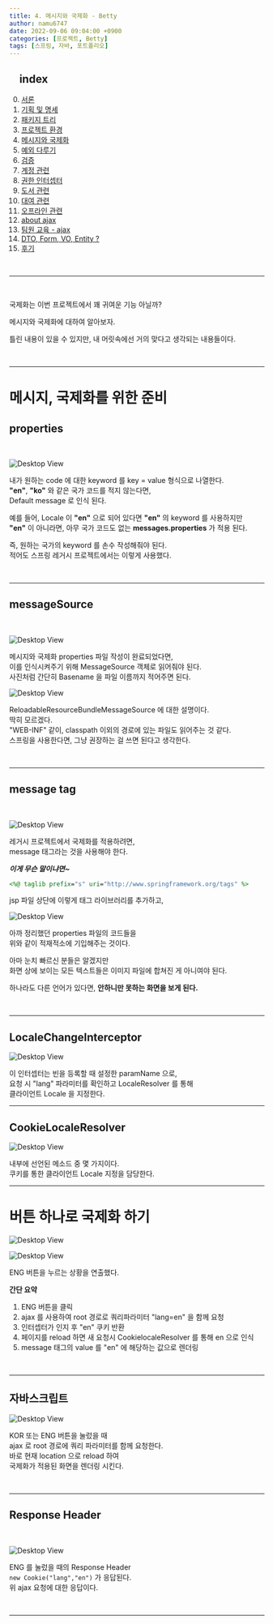 ```yaml
---
title: 4. 메시지와 국제화 - Betty
author: namu6747
date: 2022-09-06 09:04:00 +0900
categories: [프로젝트, Betty]
tags: [스프링, 자바, 포트폴리오]
---
```


## &nbsp;&nbsp;&nbsp; index
0. [서론](/posts/project-betty-0/)
1. [기획 및 명세](/posts/project-betty-1-concept/)
2. [패키지 트리](/posts/project-betty-2-package-tree/)
3. [프로젝트 환경](/posts/project-betty-3-config/)
4. [메시지와 국제화](/posts/project-betty-4-message/)
5. [예외 다루기](/posts/project-betty-5-exception/)
6. [검증](/posts/project-betty-6-validation/)
7. [계정 관련](/posts/project-betty-7-sign/)
8. [권한 인터셉터](/posts/project-betty-8-interceptor/)
9. [도서 관련](/posts/project-betty-9-book/)
10. [대여 관련](/posts/project-betty-10-rental/)
11. [오프라인 관련](/posts/project-betty-11-offline/)
12. [about ajax](/posts/project-betty-12-ajax/)
13. [팀원 교육 - ajax](/posts/project-betty-13-edu-ajax/)
14. [DTO, Form, VO, Entity ?](/posts/project-betty-14-object/)
15. [후기](/posts/project-betty-15-review/)

<br/>
<hr/>
<br/>

국제화는 이번 프로젝트에서 꽤 귀여운 기능 아닐까?  

메시지와 국제화에 대하여 알아보자.

틀린 내용이 있을 수 있지만, 내 머릿속에선 거의 맞다고 생각되는 내용들이다.  

<br/>
<hr/>

# 메시지, 국제화를 위한 준비

## properties
<br/>

<!-- message -->
![Desktop View](/assets/img/betty/internal/message.png)

내가 원하는 code 에 대한 keyword 를 key = value 형식으로 나열한다.  
**"en"**, **"ko"** 와 같은 국가 코드를 적지 않는다면,  
Default message 로 인식 된다.  

예를 들어, Locale 이 **"en"** 으로 되어 있다면 **"en"** 의 keyword 를 사용하지만  
**"en"** 이 아니라면, 아무 국가 코드도 없는 **messages.properties** 가 적용 된다.  

즉, 원하는 국가의 keyword 를 손수 작성해줘야 된다.  
적어도 스프링 레거시 프로젝트에서는 이렇게 사용했다.  

<br/>
<hr/>

## messageSource
<br/>

<!-- messageSource-->
![Desktop View](/assets/img/betty/internal/messagesource.png)

메시지와 국제화 properties 파일 작성이 완료되었다면,  
이를 인식시켜주기 위해 MessageSource 객체로 읽어줘야 된다.  
사진처럼 간단히 Basename 을 파일 이름까지 적어주면 된다.  

![Desktop View](/assets/img/betty/internal/reload.png)

ReloadableResourceBundleMessageSource 에 대한 설명이다.  
딱히 모르겠다.  
"WEB-INF" 같이,  classpath 이외의 경로에 있는 파일도 읽어주는 것 같다.    
스프링을 사용한다면, 그냥 권장하는 걸 쓰면 된다고 생각한다.  

<br/>
<hr/>

## message tag
<br/>

<!-- message tag spec -->
![Desktop View](/assets/img/betty/internal/messagetag.png)

레거시 프로젝트에서 국제화를 적용하려면,  
message 태그라는 것을 사용해야 한다.  

**_이게 무슨 말이냐면~_**

```jsp
<%@ taglib prefix="s" uri="http://www.springframework.org/tags" %>
```

jsp 파일 상단에 이렇게 태그 라이브러리를 추가하고,  

<!-- message tag -->
![Desktop View](/assets/img/betty/internal/springmessage.png)

아까 정리했던 properties 파일의 코드들을   
위와 같이 적재적소에 기입해주는 것이다.  

아마 눈치 빠르신 분들은 알겠지만   
화면 상에 보이는 모든 텍스트들은 이미지 파일에 합쳐진 게 아니여야 된다.  

하나라도 다른 언어가 있다면, **안하니만 못하는 화면을 보게 된다.**  

<br/>
<hr/>

## LocaleChangeInterceptor

<!-- localeChangeInterceptor -->
![Desktop View](/assets/img/betty/internal/lci.png)

이 인터셉터는 빈을 등록할 때 설정한 paramName 으로,  
요청 시 "lang" 파라미터를 확인하고 LocaleResolver 를 통해  
클라이언트 Locale 을 지정한다.  

<hr/>

## CookieLocaleResolver

<!-- CookieLocaleResolver -->
![Desktop View](/assets/img/betty/internal/clr.png)

내부에 선언된 메소드 중 몇 가지이다.  
쿠키를 통한 클라이언트 Locale 지정을 담당한다.  

<hr/>




# 버튼 하나로 국제화 하기

<!-- ENG Click -->
![Desktop View](/assets/img/betty/internal/btn.png)

![Desktop View](/assets/img/betty/internal/after.png)

ENG 버튼을 누르는 상황을 연출했다.  


**간단 요약**
1. ENG 버튼을 클릭
2. ajax 를 사용하여 root 경로로 쿼리파라미터 "lang=en" 을 함께 요청
3. 인터셉터가 인지 후 "en" 쿠키 반환
4. 페이지를 reload 하면 새 요청시 CookielocaleResolver 를 통해 en 으로 인식
5. message 태그의 value 를 "en" 에 해당하는 값으로 렌더링

<br/>
<hr/>

## 자바스크립트

<!-- javascript -->
![Desktop View](/assets/img/betty/internal/js.png)

KOR 또는 ENG 버튼을 눌렀을 때  
ajax 로 root 경로에 쿼리 파라미터를 함께 요청한다.  
바로 현재 location 으로 reload 하여  
국제화가 적용된 화면을 렌더링 시킨다.  

<br/>
<hr/>

## Response Header
<br/>

<!-- http -->
![Desktop View](/assets/img/betty/internal/http.png)

ENG 를 눌렀을 때의 Response Header  
`new Cookie("lang","en")` 가 응답된다.  
위 ajax 요청에 대한 응답이다.  

<br/>
<hr/>




